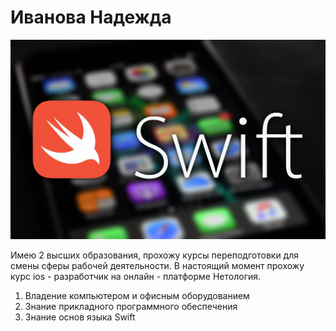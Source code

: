 
# Иванова Надежда



![logo](img/swift.png)


Имею 2 высших образования, прохожу курсы переподготовки для смены сферы рабочей деятельности. В настоящий момент прохожу курс ios - разработчик на онлайн - платформе Нетология.

1. Владение компьютером и офисным оборудованием 
1. Знание прикладного программного обеспечения
1. Знание основ языка Swift




